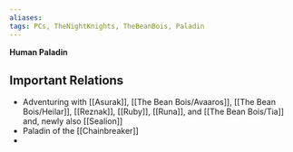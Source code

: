 ```yaml
---
aliases: 
tags: PCs, TheNightKnights, TheBeanBois, Paladin
---
```

**Human Paladin**


## Important Relations

* Adventuring with [[Asurak]], [[The Bean Bois/Avaaros]], [[The Bean Bois/Heilar]], [[Reznak]], [[Ruby]], [[Runa]], and [[The Bean Bois/Tia]] and, newly also [[Sealion]]
* Paladin of the [[Chainbreaker]]
* 

